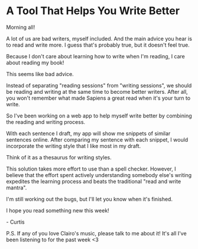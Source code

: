 # A Tool That Helps You Write Better

Morning all!

A lot of us are bad writers, myself included. And the main advice you hear is to read and write more. I guess that's probably true, but it doesn't feel true.

Because I don't care about learning how to write when I'm reading, I care about reading my book!

This seems like bad advice.

Instead of separating "reading sessions" from "writing sessions", we should be reading and writing at the same time to become better writers. After all, you won't remember what made Sapiens a great read when it's your turn to write.

So I've been working on a web app to help myself write better by combining the reading and writing process.

With each sentence I draft, my app will show me snippets of similar sentences online. After comparing my sentence with each snippet, I would incorporate the writing style that I like most in my draft.

Think of it as a thesaurus for writing styles.

This solution takes more effort to use than a spell checker. However, I believe that the effort spent actively understanding somebody else's writing expedites the learning process and beats the traditional "read and write mantra".

I'm still working out the bugs, but I'll let you know when it's finished.

I hope you read something new this week!

\- Curtis 

P.S. If any of you love Clairo's music, please talk to me about it! It's all I've been listening to for the past week <3